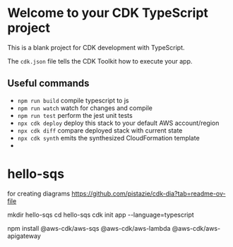 # Welcome to your CDK TypeScript project

This is a blank project for CDK development with TypeScript.

The `cdk.json` file tells the CDK Toolkit how to execute your app.

## Useful commands

* `npm run build`   compile typescript to js
* `npm run watch`   watch for changes and compile
* `npm run test`    perform the jest unit tests
* `npx cdk deploy`  deploy this stack to your default AWS account/region
* `npx cdk diff`    compare deployed stack with current state
* `npx cdk synth`   emits the synthesized CloudFormation template
* 
# hello-sqs 

for creating diagrams https://github.com/pistazie/cdk-dia?tab=readme-ov-file

mkdir hello-sqs
cd hello-sqs
cdk init app --language=typescript

npm install @aws-cdk/aws-sqs @aws-cdk/aws-lambda @aws-cdk/aws-apigateway

